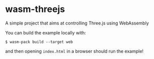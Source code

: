 # wasm-threejs

A simple project that aims at controlling Three.js using WebAssembly

You can build the example locally with:

```
$ wasm-pack build --target web
```

and then opening `index.html` in a browser should run the example!
